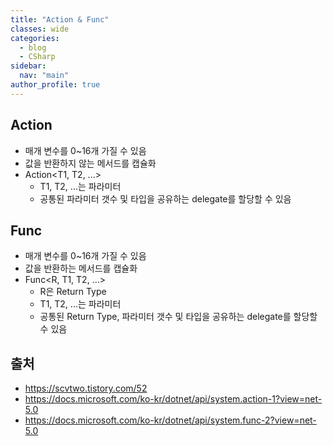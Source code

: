 ```yaml
---
title: "Action & Func"
classes: wide
categories: 
  - blog
  - CSharp
sidebar:
  nav: "main"
author_profile: true
---
```

   
## Action 
* 매개 변수를 0~16개 가질 수 있음 
* 값을 반환하지 않는 메서드를 캡슐화
* Action<T1, T2, ...>
  - T1, T2, ...는 파라미터
  - 공통된 파라미터 갯수 및 타입을 공유하는 delegate를 할당할 수 있음

## Func 
* 매개 변수를 0~16개 가질 수 있음 
* 값을 반환하는 메서드를 캡슐화
* Func<R, T1, T2, ...>
  - R은 Return Type
  - T1, T2, ...는 파라미터
  - 공통된 Return Type, 파라미터 갯수 및 타입을 공유하는 delegate를 할당할 수 있음
   
## 출처
* <https://scvtwo.tistory.com/52>
* <https://docs.microsoft.com/ko-kr/dotnet/api/system.action-1?view=net-5.0>
* <https://docs.microsoft.com/ko-kr/dotnet/api/system.func-2?view=net-5.0>

